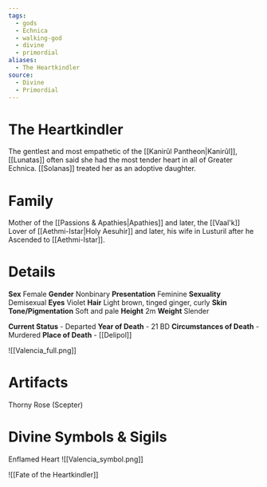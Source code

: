 ```yaml
---
tags:
  - gods
  - Echnica
  - walking-god
  - divine
  - primordial
aliases:
  - The Heartkindler
source:
  - Divine
  - Primordial
---
```

# The Heartkindler
The gentlest and most empathetic of the [[Kanirûl Pantheon|Kanirûl]], [[Lunatas]] often said she had the most tender heart in all of Greater Echnica. [[Solanas]] treated her as an adoptive daughter.

# Family
Mother of the [[Passions & Apathies|Apathies]] and later, the [[Vaal'k]]
Lover of [[Aethmi-Istar|Holy Aesuhir]] and later, his wife in Lusturil after he Ascended to [[Aethmi-Istar]].
# Details
**Sex** Female
**Gender** Nonbinary
**Presentation** Feminine
**Sexuality** Demisexual
**Eyes** Violet
**Hair** Light brown, tinged ginger, curly
**Skin Tone/Pigmentation** Soft and pale
**Height** 2m
**Weight** Slender

**Current Status** - Departed
**Year of Death** - 21 BD
**Circumstances of Death** - Murdered
**Place of Death** - [[Delipol]]

![[Valencia_full.png]]

# Artifacts
Thorny Rose (Scepter)
# Divine Symbols & Sigils
Enflamed Heart
![[Valencia_symbol.png]]


![[Fate of the Heartkindler]]
